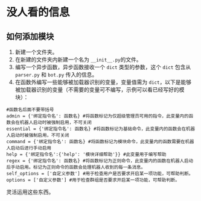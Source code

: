 # 没人看的信息

## 如何添加模块
1. 新建一个文件夹。
1. 在新建的文件夹内新建一个名为 `__init__.py`的文件。
1. 编写一个异步函数，异步函数接收一个 `dict` 类型的参数，这个 `dict` 包含从 `parser.py` 和 `bot.py` 传入的信息。
1. 在函数外编写一些能够被加载器识别的变量，变量值需为 `dict`，以下是能够被加载器识别的变量（不需要的变量可不编写，示例可以看已经写好的模块）：
```
#函数名后面不要带括号
admin = {'绑定指令名': 函数名} #将函数标记为仅超级管理员可用的指令，此变量内的函数会在机器人启动时被强制启用，不可关闭
essential = {'绑定指令名': 函数名} #将函数标记为基础命令，此变量内的函数会在机器人启动时被强制启用，不可关闭
command = {'绑定指令名': 函数名} #将函数标记为模块命令，此变量内的函数需要在机器人启动后进行手动启用
help = {'绑定指令名':{'help': '模块详细帮助'}} #此变量用于编写帮助
regex = {'绑定指令名': 函数名} #将函数标记为正则命令，此变量内的函数在机器人启动后手动启用。标记为正则命令的函数会处理机器人收到的每一条消息。
self_options = ['自定义参数'] #用于检查用户是否要求开启某一项功能，可帮助判断。
options = ['自定义参数'] #用于检查群组是否要求开启某一项功能，可帮助判断。
```
灵活运用这些东西。